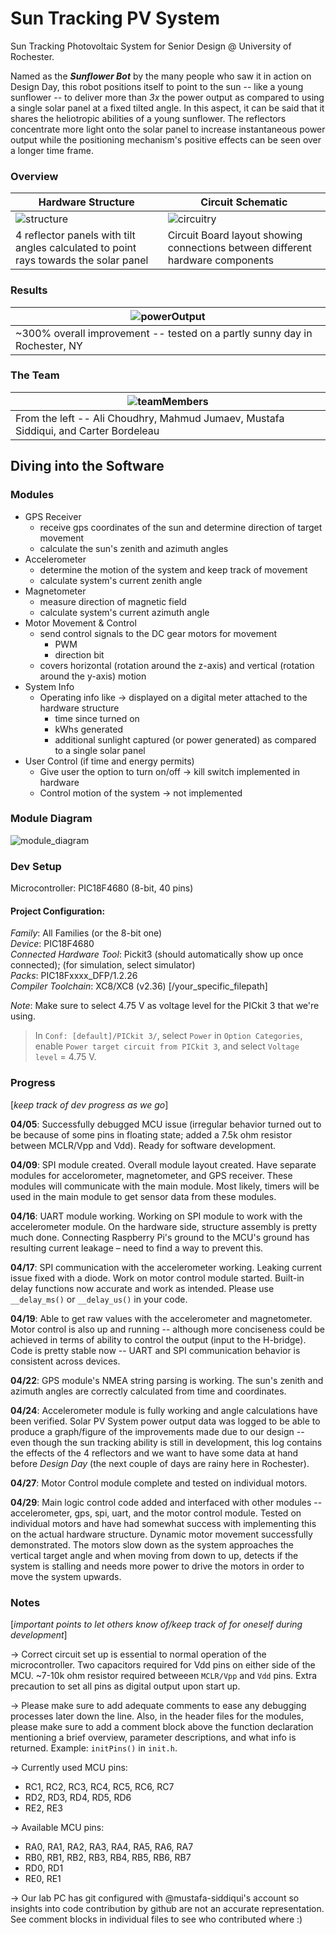 # Sun Tracking PV System
Sun Tracking Photovoltaic System for Senior Design @ University of Rochester.

Named as the ***Sunflower Bot*** by the many people who saw it in action on Design Day, this robot positions itself to point to the sun -- like a young sunflower -- to deliver more than *3x* the power output as compared to using a single solar panel at a fixed tilted angle. In this aspect, it can be said that it shares the heliotropic abilities of a young sunflower. The reflectors concentrate more light onto the solar panel to increase instantaneous power output while the positioning mechanism's positive effects can be seen over a longer time frame.

### Overview

| Hardware Structure | Circuit Schematic |
|---|---|
| ![structure](https://github.com/mustafa-siddiqui/Solar-Tracking-System/blob/main/docs/diagrams/hardwareStructure.png) | ![circuitry](https://github.com/mustafa-siddiqui/Solar-Tracking-System/blob/main/docs/diagrams/circuitSchematic.jpeg) | 
| 4 reflector panels with tilt angles calculated to point rays towards the solar panel | Circuit Board layout showing connections between different hardware components |

### Results
|![powerOutput](https://github.com/mustafa-siddiqui/Solar-Tracking-System/blob/main/docs/results/systemResults.jpeg)|
|---|
| ~300% overall improvement -- tested on a partly sunny day in Rochester, NY |

### The Team
|![teamMembers](https://github.com/mustafa-siddiqui/Solar-Tracking-System/blob/main/docs/teamMembers.jpeg)|
|---|
| From the left -- Ali Choudhry, Mahmud Jumaev, Mustafa Siddiqui, and Carter Bordeleau |

## Diving into the Software

### Modules
* GPS Receiver
    * receive gps coordinates of the sun and determine direction of target movement
    * calculate the sun's zenith and azimuth angles
* Accelerometer
    * determine the motion of the system and keep track of movement
    * calculate system's current zenith angle
* Magnetometer
    * measure direction of magnetic field
    * calculate system's current azimuth angle
* Motor Movement & Control
    * send control signals to the DC gear motors for movement
        * PWM
        * direction bit
    * covers horizontal (rotation around the z-axis) and vertical (rotation around the y-axis) motion
* System Info
    * Operating info like -> displayed on a digital meter attached to the hardware structure
        * time since turned on
        * kWhs generated
        * additional sunlight captured (or power generated) as compared to a single solar panel
* User Control (if time and energy permits)
    * Give user the option to turn on/off -> kill switch implemented in hardware
    * Control motion of the system -> not implemented

### Module Diagram
![module_diagram](https://github.com/mustafa-siddiqui/Solar-Tracking-System/blob/main/docs/diagrams/moduleDiagram.png)

### Dev Setup
Microcontroller: PIC18F4680 (8-bit, 40 pins)

#### Project Configuration:
*Family*: All Families (or the 8-bit one)  
*Device*: PIC18F4680  
*Connected Hardware Tool*: Pickit3 (should automatically show up once connected); (for simulation, select simulator)  
*Packs*: PIC18Fxxxx_DFP/1.2.26  
*Compiler Toolchain*: XC8/XC8 (v2.36) [/your_specific_filepath]  

*Note*: Make sure to select 4.75 V as voltage level for the PICkit 3 that we're using.  
> In `Conf: [default]/PICkit 3/`, select `Power` in `Option Categories`, enable `Power target circuit from PICkit 3`, and select `Voltage level` = 4.75 V.  

### Progress
[*keep track of dev progress as we go*]

**04/05**: Successfully debugged MCU issue (irregular behavior turned out to be because of some pins in floating state; added a 7.5k ohm resistor between MCLR/Vpp and Vdd). Ready for software development.

**04/09**: SPI module created. Overall module layout created. Have separate modules for accelorometer, magnetometer, and GPS receiver. These modules will communicate with the main module. Most likely, timers will be used in the main module to get sensor data from these modules.

**04/16**: UART module working. Working on SPI module to work with the accelerometer module. On the hardware side, structure assembly is pretty much done. Connecting Raspberry Pi's ground to the MCU's ground has resulting current leakage – need to find a way to prevent this.

**04/17**: SPI communication with the accelerometer working. Leaking current issue fixed with a diode. Work on motor control module started. Built-in delay functions now accurate and work as intended. Please use `__delay_ms()` or `__delay_us()` in your code.

**04/19**: Able to get raw values with the accelerometer and magnetometer. Motor control is also up and running -- although more conciseness could be achieved in terms of ability to control the output (input to the H-bridge). Code is pretty stable now -- UART and SPI communication behavior is consistent across devices.

**04/22**: GPS module's NMEA string parsing is working. The sun's zenith and azimuth angles are correctly calculated from time and coordinates.

**04/24**: Accelerometer module is fully working and angle calculations have been verified. Solar PV System power output data was logged to be able to produce a graph/figure of the improvements made due to our design -- even though the sun tracking ability is still in development, this log contains the effects of the 4 reflectors and we want to have some data at hand before *Design Day* (the next couple of days are rainy here in Rochester).

**04/27**: Motor Control module complete and tested on individual motors.

**04/29**: Main logic control code added and interfaced with other modules -- accelerometer, gps, spi, uart, and the motor control module. Tested on individual motors and have had somewhat success with implementing this on the actual hardware structure. Dynamic motor movement successfully demonstrated. The motors slow down as the system approaches the vertical target angle and when moving from down to up, detects if the system is stalling and needs more power to drive the motors in order to move the system upwards.

### Notes
[*important points to let others know of/keep track of for oneself during development*]  

-> Correct circuit set up is essential to normal operation of the microcontroller. Two capacitors required for Vdd pins on either side of the MCU. ~7-10k ohm resistor required betweeen `MCLR/Vpp` and `Vdd` pins. Extra precaution to set all pins as digital output upon start up.  

-> Please make sure to add adequate comments to ease any debugging processes later down the line. Also, in the header files for the modules, please make sure to add a comment block above the function declaration mentioning a brief overview, parameter descriptions, and what info is returned. Example: `initPins()` in `init.h`.

-> Currently used MCU pins:
   * RC1, RC2, RC3, RC4, RC5, RC6, RC7
   * RD2, RD3, RD4, RD5, RD6
   * RE2, RE3

-> Available MCU pins:
   * RA0, RA1, RA2, RA3, RA4, RA5, RA6, RA7
   * RB0, RB1, RB2, RB3, RB4, RB5, RB6, RB7
   * RD0, RD1
   * RE0, RE1

-> Our lab PC has git configured with @mustafa-siddiqui's account so insights into code contribution by github are not an accurate representation. See comment blocks in individual files to see who contributed where :)
